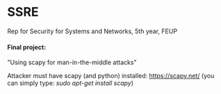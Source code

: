 # SSRE
Rep for Security for Systems and Networks, 5th year, FEUP

#### Final project:
"Using scapy for man-in-the-middle attacks"

Attacker must have scapy (and python) installed: https://scapy.net/ (you can simply type: *sudo apt-get install scapy*)


